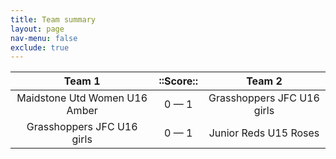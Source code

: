 ```yaml
---
title: Team summary
layout: page
nav-menu: false
exclude: true
---
```




|            Team 1             |  ::Score::  |           Team 2           |
|:-----------------------------:|:-----------:|:--------------------------:|
| Maidstone Utd Women U16 Amber | 0 &mdash; 1 | Grasshoppers JFC U16 girls |
|  Grasshoppers JFC U16 girls   | 0 &mdash; 1 |   Junior Reds U15 Roses    |

 <br /><br /><br />